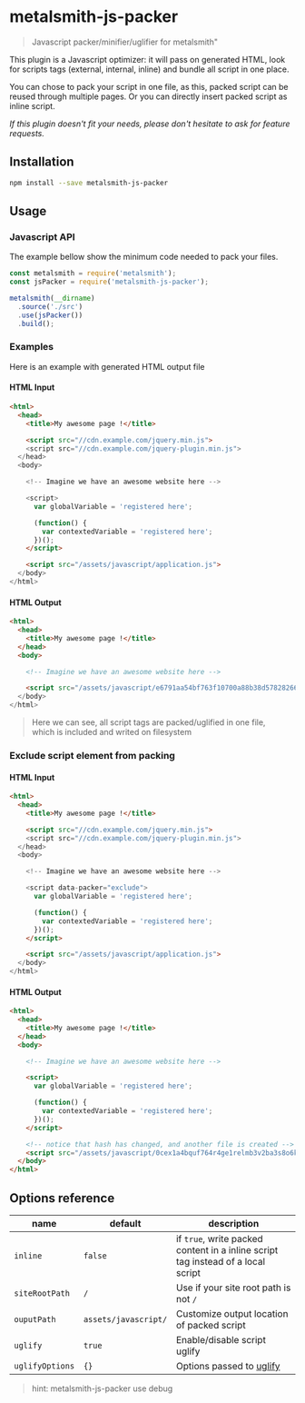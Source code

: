 # metalsmith-js-packer
> Javascript packer/minifier/uglifier for metalsmith"

This plugin is a Javascript optimizer: it will pass on generated HTML, look for scripts tags (external, internal, inline) and bundle all script in one place.

You can chose to pack your script in one file, as this, packed script can be reused through multiple pages. Or you can directly insert packed script as inline script.

*If this plugin doesn't fit your needs, please don't hesitate to ask for feature requests.*

## Installation
```bash
npm install --save metalsmith-js-packer
```

## Usage

### Javascript API

The example bellow show the minimum code needed to pack your files.

```javascript
const metalsmith = require('metalsmith');
const jsPacker = require('metalsmith-js-packer');

metalsmith(__dirname)
  .source('./src')
  .use(jsPacker())
  .build();
```

### Examples

Here is an example with generated HTML output file

#### HTML Input

```html
<html>
  <head>
    <title>My awesome page !</title>

    <script src="//cdn.example.com/jquery.min.js">
    <script src="//cdn.example.com/jquery-plugin.min.js">
  </head>
  <body>

    <!-- Imagine we have an awesome website here -->

    <script>
      var globalVariable = 'registered here';

      (function() {
        var contextedVariable = 'registered here';
      })();
    </script>

    <script src="/assets/javascript/application.js">
  </body>
</html>
```

#### HTML Output

```html
<html>
  <head>
    <title>My awesome page !</title>
  </head>
  <body>

    <!-- Imagine we have an awesome website here -->

    <script src="/assets/javascript/e6791aa54bf763f10700a88b38d578282663be53.min.js">
  </body>
</html>
```
> Here we can see, all script tags are packed/uglified in one file,  
which is included and writed on filesystem

### Exclude script element from packing


#### HTML Input

```html
<html>
  <head>
    <title>My awesome page !</title>

    <script src="//cdn.example.com/jquery.min.js">
    <script src="//cdn.example.com/jquery-plugin.min.js">
  </head>
  <body>

    <!-- Imagine we have an awesome website here -->

    <script data-packer="exclude">
      var globalVariable = 'registered here';

      (function() {
        var contextedVariable = 'registered here';
      })();
    </script>

    <script src="/assets/javascript/application.js">
  </body>
</html>
```

#### HTML Output

```html
<html>
  <head>
    <title>My awesome page !</title>
  </head>
  <body>

    <!-- Imagine we have an awesome website here -->

    <script>
      var globalVariable = 'registered here';

      (function() {
        var contextedVariable = 'registered here';
      })();
    </script>

    <!-- notice that hash has changed, and another file is created -->
    <script src="/assets/javascript/0cex1a4bquf764r4ge1relmb3v2ba3s8o6k3wetj.min.js" />
  </body>
</html>
```

## Options reference
| name   |  default  |  description  |
| --- | --- | --- |
| `inline` | `false` | if `true`, write packed content in a inline script tag instead of a local script |
| `siteRootPath` | `/` | Use if your site root path is not `/` |
| `ouputPath` | `assets/javascript/` | Customize output location of packed script |
| `uglify` | `true` | Enable/disable script uglify |
| `uglifyOptions` | `{}` | Options passed to [uglify](https://www.npmjs.com/package/uglify-js) |

> hint: metalsmith-js-packer use debug
